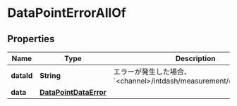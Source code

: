 

# DataPointErrorAllOf


## Properties

| Name | Type | Description | Notes |
|------------ | ------------- | ------------- | -------------|
|**dataId** | **String** | エラーが発生した場合、 &#x60;&lt;channel&gt;/intdash/measurement/get/data/error&#x60; |  [optional] |
|**data** | [**DataPointDataError**](DataPointDataError.md) |  |  [optional] |



